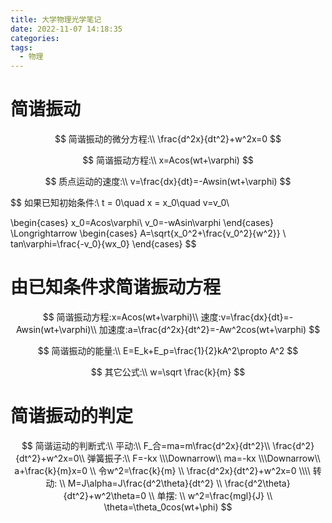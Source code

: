 ```yaml
---
title: 大学物理光学笔记
date: 2022-11-07 14:18:35
categories:
tags:
  - 物理
---
```


# 简谐振动


$$
简谐振动的微分方程:\\
\frac{d^2x}{dt^2}+w^2x=0
$$

$$
简谐振动方程:\\
x=Acos(wt+\varphi)
$$

$$
质点运动的速度:\\
v=\frac{dx}{dt}=-Awsin(wt+\varphi)
$$

$$
如果已知初始条件:\\
t = 0\quad x = x_0\quad v=v_0\\

\begin{cases}
x_0=Acos\varphi\\
v_0=-wAsin\varphi
\end{cases}
\Longrightarrow
\begin{cases}
A=\sqrt{x_0^2+\frac{v_0^2}{w^2}}
\\
tan\varphi=\frac{-v_0}{wx_0}
\end{cases}
$$





# 由已知条件求简谐振动方程

$$
简谐振动方程:x=Acos(wt+\varphi)\\
速度:v=\frac{dx}{dt}=-Awsin(wt+\varphi)\\
加速度:a=\frac{d^2x}{dt^2}=-Aw^2cos(wt+\varphi)
$$


$$
简谐振动的能量:\\
E=E_k+E_p=\frac{1}{2}kA^2\propto A^2
$$

$$
其它公式:\\
w=\sqrt \frac{k}{m}
$$

# 简谐振动的判定

$$
简谐运动的判断式:\\
平动:\\
F_合=ma=m\frac{d^2x}{dt^2}\\
\frac{d^2}{dt^2}+w^2x=0\\
弹簧振子:\\
F=-kx
\\\Downarrow\\
ma=-kx
\\\Downarrow\\
a+\frac{k}{m}x=0
\\
令w^2=\frac{k}{m}
\\
\frac{d^2x}{dt^2}+w^2x=0
\\\\
转动:
\\
M=J\alpha=J\frac{d^2\theta}{dt^2}
\\
\frac{d^2\theta}{dt^2}+w^2\theta=0
\\
单摆:
\\
w^2=\frac{mgl}{J}
\\
\theta=\theta_0cos(wt+\phi)
$$

